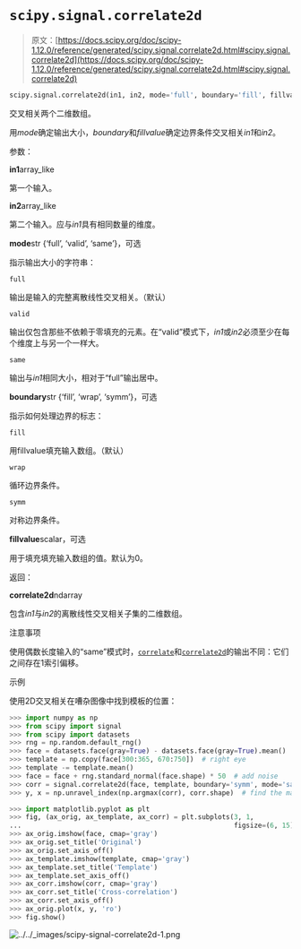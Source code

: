 # `scipy.signal.correlate2d`

> 原文：[https://docs.scipy.org/doc/scipy-1.12.0/reference/generated/scipy.signal.correlate2d.html#scipy.signal.correlate2d](https://docs.scipy.org/doc/scipy-1.12.0/reference/generated/scipy.signal.correlate2d.html#scipy.signal.correlate2d)

```py
scipy.signal.correlate2d(in1, in2, mode='full', boundary='fill', fillvalue=0)
```

交叉相关两个二维数组。

用*mode*确定输出大小，*boundary*和*fillvalue*确定边界条件交叉相关*in1*和*in2*。

参数：

**in1**array_like

第一个输入。

**in2**array_like

第二个输入。应与*in1*具有相同数量的维度。

**mode**str {‘full’, ‘valid’, ‘same’}，可选

指示输出大小的字符串：

`full`

输出是输入的完整离散线性交叉相关。（默认）

`valid`

输出仅包含那些不依赖于零填充的元素。在“valid”模式下，*in1*或*in2*必须至少在每个维度上与另一个一样大。

`same`

输出与*in1*相同大小，相对于“full”输出居中。

**boundary**str {‘fill’, ‘wrap’, ‘symm’}，可选

指示如何处理边界的标志：

`fill`

用fillvalue填充输入数组。（默认）

`wrap`

循环边界条件。

`symm`

对称边界条件。

**fillvalue**scalar，可选

用于填充填充输入数组的值。默认为0。

返回：

**correlate2d**ndarray

包含*in1*与*in2*的离散线性交叉相关子集的二维数组。

注意事项

使用偶数长度输入的“same”模式时，[`correlate`](scipy.signal.correlate.html#scipy.signal.correlate "scipy.signal.correlate")和[`correlate2d`](#scipy.signal.correlate2d "scipy.signal.correlate2d")的输出不同：它们之间存在1索引偏移。

示例

使用2D交叉相关在嘈杂图像中找到模板的位置：

```py
>>> import numpy as np
>>> from scipy import signal
>>> from scipy import datasets
>>> rng = np.random.default_rng()
>>> face = datasets.face(gray=True) - datasets.face(gray=True).mean()
>>> template = np.copy(face[300:365, 670:750])  # right eye
>>> template -= template.mean()
>>> face = face + rng.standard_normal(face.shape) * 50  # add noise
>>> corr = signal.correlate2d(face, template, boundary='symm', mode='same')
>>> y, x = np.unravel_index(np.argmax(corr), corr.shape)  # find the match 
```

```py
>>> import matplotlib.pyplot as plt
>>> fig, (ax_orig, ax_template, ax_corr) = plt.subplots(3, 1,
...                                                     figsize=(6, 15))
>>> ax_orig.imshow(face, cmap='gray')
>>> ax_orig.set_title('Original')
>>> ax_orig.set_axis_off()
>>> ax_template.imshow(template, cmap='gray')
>>> ax_template.set_title('Template')
>>> ax_template.set_axis_off()
>>> ax_corr.imshow(corr, cmap='gray')
>>> ax_corr.set_title('Cross-correlation')
>>> ax_corr.set_axis_off()
>>> ax_orig.plot(x, y, 'ro')
>>> fig.show() 
```

![../../_images/scipy-signal-correlate2d-1.png](../Images/212bb00b53c20b67fa82faf3a46b8e9d.png)
